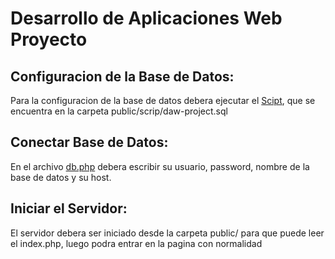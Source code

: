 # Desarrollo de Aplicaciones Web Proyecto

## Configuracion de la Base de Datos:
Para la configuracion de la base de datos debera ejecutar el [Scipt](https://github.com/JotaErrE01/Proyecto-DAW/blob/main/public/script/daw-project.sql), que se encuentra en la carpeta public/scrip/daw-project.sql 

## Conectar Base de Datos:
En el archivo [db.php](https://github.com/JotaErrE01/Proyecto-DAW/blob/main/public/conexion/db.php) debera escribir su usuario, password, nombre de la base de datos y su host.

## Iniciar el Servidor:
El servidor debera ser iniciado desde la carpeta public/ para que puede leer el index.php, luego podra entrar en la pagina con normalidad
